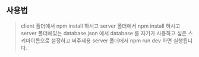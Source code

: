 ## 사용법
>client 폴더에서 npm install 하시고
>server 폴더에서 npm install 하시고
>server 폴더에있는 database.json 에서 database 를 자기가 사용하고 싶은 스키마이름으로 설정하고 써주세용
>server 폴더에서 npm run dev 하면 실행됩니다.
